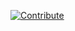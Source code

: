 

[![Contribute](https://www.eclipse.org/che/factory-contribute.svg)](https://che-eclipse-che.192.168.64.3.nip.io/f?url=https://gitlab.eng.vmware.com/dchelladurai/demonodejs.git)
